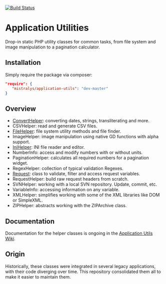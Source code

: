 [![Build Status](https://travis-ci.com/Mistralys/application-utils.svg?branch=master)](https://travis-ci.com/Mistralys/application-utils)

# Application Utilities

Drop-in static PHP utility classes for common tasks, from file system and image manipulation to a pagination calculator.

## Installation

Simply require the package via composer:

```json
"require": {
   "mistralys/application-utils": "dev-master"
}
```

## Overview

* [ConvertHelper](https://github.com/Mistralys/application-utils/wiki/ConvertHelper): converting dates, strings, transliterating and more.
* CSVHelper: read and generate CSV files.
* [FileHelper](https://github.com/Mistralys/application-utils/wiki/FileHelper): file system utility methods and file finder.
* ImageHelper: image manipulation using native GD functions with alpha support.
* [IniHelper](https://github.com/Mistralys/application-utils/wiki/IniHelper): INI file reader and editor.
* NumberInfo: access and modify numbers with or without units.
* PaginationHelper: calculates all required numbers for a pagination widget.
* RegexHelper: collection of typical validation Regexes.
* [Request](https://github.com/Mistralys/application-utils/wiki/Request): class to validate, filter and access request variables.
* RequestHelper: build raw request headers from scratch.
* SVNHelper: working with a local SVN repository. Update, commit, etc.
* VariableInfo: accessing information on any variable.
* XMLHelper: simplifies working with some of the XML libraries like DOM or SimpleXML.
* ZIPHelper: abstracts working with the ZIPArchive class.

## Documentation

Documentation for the helper classes is ongoing in the [Application Utils Wiki](https://github.com/Mistralys/application-utils/wiki).

## Origin

Historically, these classes were integrated in several legacy applications, with their code diverging over time. This repository consolidated them all to make it easier to maintain them. 
